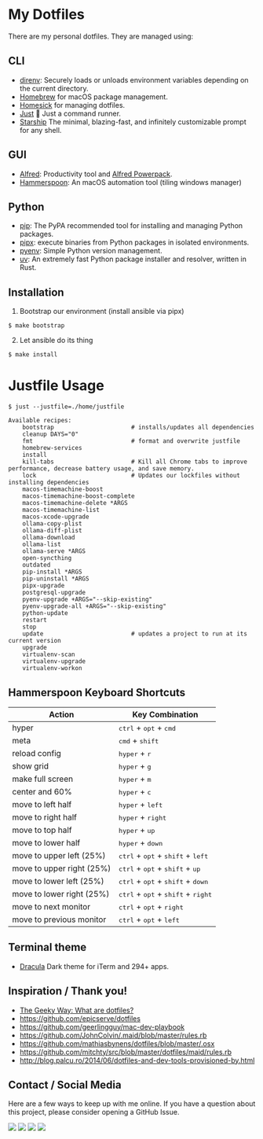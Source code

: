 # My Dotfiles

There are my personal dotfiles. They are managed using:

## CLI

- [direnv][direnv]: Securely loads or unloads environment variables depending on the current directory.
- [Homebrew][homebrew] for macOS package management.
- [Homesick][homesick] for managing dotfiles.
- [Just](https://github.com/casey/just) 🤖 Just a command runner.
- [Starship][starship] The minimal, blazing-fast, and infinitely customizable prompt for any shell.

## GUI

- [Alfred][alfred]: Productivity tool and [Alfred Powerpack][alfred-powerpack].
- [Hammerspoon][hammerspoon]: An macOS automation tool (tiling windows manager)

## Python

- [pip][pip]: The PyPA recommended tool for installing and managing Python packages.
- [pipx][pipx]: execute binaries from Python packages in isolated environments.
- [pyenv][pyenv]: Simple Python version management.
- [uv]: An extremely fast Python package installer and resolver, written in Rust.

## Installation

1. Bootstrap our environment (install ansible via pipx)

```shell
$ make bootstrap
```

2. Let ansible do its thing

```shell
$ make install
```

# Justfile Usage

<!-- [[[cog
from scripts.run_command import run
run("just --justfile=./home/justfile", with_console=True)
]]] -->

```shell
$ just --justfile=./home/justfile

Available recipes:
    bootstrap                      # installs/updates all dependencies
    cleanup DAYS="0"
    fmt                            # format and overwrite justfile
    homebrew-services
    install
    kill-tabs                      # Kill all Chrome tabs to improve performance, decrease battery usage, and save memory.
    lock                           # Updates our lockfiles without installing dependencies
    macos-timemachine-boost
    macos-timemachine-boost-complete
    macos-timemachine-delete *ARGS
    macos-timemachine-list
    macos-xcode-upgrade
    ollama-copy-plist
    ollama-diff-plist
    ollama-download
    ollama-list
    ollama-serve *ARGS
    open-syncthing
    outdated
    pip-install *ARGS
    pip-uninstall *ARGS
    pipx-upgrade
    postgresql-upgrade
    pyenv-upgrade +ARGS="--skip-existing"
    pyenv-upgrade-all +ARGS="--skip-existing"
    python-update
    restart
    stop
    update                         # updates a project to run at its current version
    upgrade
    virtualenv-scan
    virtualenv-upgrade
    virtualenv-workon
```

<!-- [[[end]]] -->

## Hammerspoon Keyboard Shortcuts

| Action                    | Key Combination                                                        |
| ------------------------- | ---------------------------------------------------------------------- |
| hyper                     | <kbd>ctrl</kbd> + <kbd>opt</kbd> + <kbd>cmd</kbd>                      |
| meta                      | <kbd>cmd</kbd> + <kbd>shift</kbd>                                      |
| reload config             | <kbd>hyper</kbd> + <kbd>r</kbd>                                        |
| show grid                 | <kbd>hyper</kbd> + <kbd>g</kbd>                                        |
| make full screen          | <kbd>hyper</kbd> + <kbd>m</kbd>                                        |
| center and 60%            | <kbd>hyper</kbd> + <kbd>c</kbd>                                        |
| move to left half         | <kbd>hyper</kbd> + <kbd>left</kbd>                                     |
| move to right half        | <kbd>hyper</kbd> + <kbd>right</kbd>                                    |
| move to top half          | <kbd>hyper</kbd> + <kbd>up</kbd>                                       |
| move to lower half        | <kbd>hyper</kbd> + <kbd>down</kbd>                                     |
| move to upper left (25%)  | <kbd>ctrl</kbd> + <kbd>opt</kbd> + <kbd>shift</kbd> + <kbd>left</kbd>  |
| move to upper right (25%) | <kbd>ctrl</kbd> + <kbd>opt</kbd> + <kbd>shift</kbd> + <kbd>up</kbd>    |
| move to lower left (25%)  | <kbd>ctrl</kbd> + <kbd>opt</kbd> + <kbd>shift</kbd> + <kbd>down</kbd>  |
| move to lower right (25%) | <kbd>ctrl</kbd> + <kbd>opt</kbd> + <kbd>shift</kbd> + <kbd>right</kbd> |
| move to next monitor      | <kbd>ctrl</kbd> + <kbd>opt</kbd> + <kbd>right</kbd>                    |
| move to previous monitor  | <kbd>ctrl</kbd> + <kbd>opt</kbd> + <kbd>left</kbd>                     |

## Terminal theme

- [Dracula][dracula] Dark theme for iTerm and 294+ apps.

## Inspiration / Thank you!

- [The Geeky Way: What are dotfiles?](http://www.thegeekyway.com/what-are-dotfiles/)
- https://github.com/epicserve/dotfiles
- https://github.com/geerlingguy/mac-dev-playbook
- https://github.com/JohnColvin/.maid/blob/master/rules.rb
- https://github.com/mathiasbynens/dotfiles/blob/master/.osx
- https://github.com/mitchty/src/blob/master/dotfiles/maid/rules.rb
- http://blog.palcu.ro/2014/06/dotfiles-and-dev-tools-provisioned-by.html

[alfred-powerpack]: https://www.alfredapp.com/powerpack/
[alfred]: https://www.alfredapp.com/
[direnv]: https://direnv.net/
[dracula]: https://draculatheme.com/iterm
[espanso]: https://espanso.org/
[hammerspoon]: http://www.hammerspoon.org/
[homebrew]: http://brew.sh/
[homesick]: https://github.com/technicalpickles/homesick
[modd]: https://github.com/cortesi/modd
[pip]: https://pip.pypa.io/en/latest/
[pipenv]: http://docs.pipenv.org/en/latest/
[pipx]: https://pipxproject.github.io/pipx/
[pyenv]: https://github.com/yyuu/pyenv
[starship]: https://starship.rs/
[uv]: https://github.com/astral-sh/uv

## Contact / Social Media

Here are a few ways to keep up with me online. If you have a question about this project, please consider opening a GitHub Issue.

[![](https://jefftriplett.com/assets/images/social/github.png)](https://github.com/jefftriplett)
[![](https://jefftriplett.com/assets/images/social/globe.png)](https://jefftriplett.com/)
[![](https://jefftriplett.com/assets/images/social/twitter.png)](https://twitter.com/webology)
[![](https://jefftriplett.com/assets/images/social/docker.png)](https://hub.docker.com/u/jefftriplett/)

